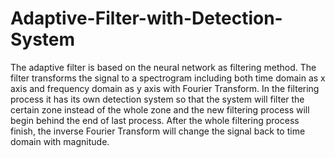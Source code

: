 # Adaptive-Filter-with-Detection-System
The adaptive filter is based on the neural network as filtering method. 
The filter transforms the signal to a spectrogram including both time domain as x axis and frequency domain as y axis with Fourier Transform. 
In the filtering process it has its own detection system so that the system will filter the certain zone instead of the whole zone and the new filtering process will begin behind the end of last process. 
After the whole filtering process finish, the inverse Fourier Transform will change the signal back to time domain with magnitude.
